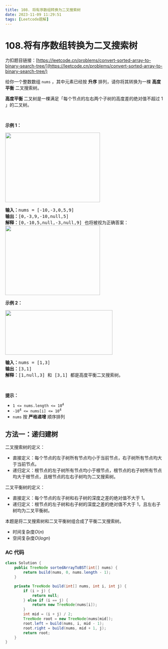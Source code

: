 ```yaml
---
title: 108. 将有序数组转换为二叉搜索树
date: 2023-11-09 11:29:51
tags: [Leetcode题解]
---
```


# 108.将有序数组转换为二叉搜索树

力扣题目链接：[https://leetcode.cn/problems/convert-sorted-array-to-binary-search-tree/](https://leetcode.cn/problems/convert-sorted-array-to-binary-search-tree/)

<p>给你一个整数数组 <code>nums</code> ，其中元素已经按 <strong>升序</strong> 排列，请你将其转换为一棵 <strong>高度平衡</strong> 二叉搜索树。</p>

<p><strong>高度平衡 </strong>二叉树是一棵满足「每个节点的左右两个子树的高度差的绝对值不超过 1 」的二叉树。</p>

<p>&nbsp;</p>

<p><strong>示例 1：</strong></p>
<img alt="" src="https://assets.leetcode.com/uploads/2021/02/18/btree1.jpg" style="width: 302px; height: 222px;" />
<pre>
<strong>输入：</strong>nums = [-10,-3,0,5,9]
<strong>输出：</strong>[0,-3,9,-10,null,5]
<strong>解释：</strong>[0,-10,5,null,-3,null,9] 也将被视为正确答案：
<img alt="" src="https://assets.leetcode.com/uploads/2021/02/18/btree2.jpg" style="width: 302px; height: 222px;" />
</pre>

<p><strong>示例 2：</strong></p>
<img alt="" src="https://assets.leetcode.com/uploads/2021/02/18/btree.jpg" style="width: 342px; height: 142px;" />
<pre>
<strong>输入：</strong>nums = [1,3]
<strong>输出：</strong>[3,1]
<strong>解释：</strong>[1,null,3] 和 [3,1] 都是高度平衡二叉搜索树。
</pre>

<p>&nbsp;</p>

<p><strong>提示：</strong></p>

<ul>
	<li><code>1 &lt;= nums.length &lt;= 10<sup>4</sup></code></li>
	<li><code>-10<sup>4</sup> &lt;= nums[i] &lt;= 10<sup>4</sup></code></li>
	<li><code>nums</code> 按 <strong>严格递增</strong> 顺序排列</li>
</ul>

## 方法一：递归建树

二叉搜索树的定义：

- 直接定义：每个节点的左子树所有节点均小于当前节点，右子树所有节点均大于当前节点。
- 递归定义：根节点的左子树所有节点均小于根节点，根节点的右子树所有节点均大于根节点，且根节点的左右子树均为二叉搜索树。

二叉平衡树的定义：

- 直接定义：每个节点的左子树和右子树的深度之差的绝对值不大于 1。
- 递归定义：根节点的左子树和右子树的深度之差的绝对值不大于 1，且左右子树均为二叉平衡树。

本题是将二叉搜索树和二叉平衡树组合成了平衡二叉搜索树。

- 时间复杂度$O(n)$
- 空间复杂度$O(logn)$

### AC 代码

```java
class Solution {
    public TreeNode sortedArrayToBST(int[] nums) {
        return build(nums, 0, nums.length - 1);
    }

    private TreeNode build(int[] nums, int i, int j) {
        if (i > j) {
            return null;
        } else if (i == j) {
            return new TreeNode(nums[i]);
        }
        int mid = (i + j) / 2;
        TreeNode root = new TreeNode(nums[mid]);
        root.left = build(nums, i, mid - 1);
        root.right = build(nums, mid + 1, j);
        return root;
    }
}
```
